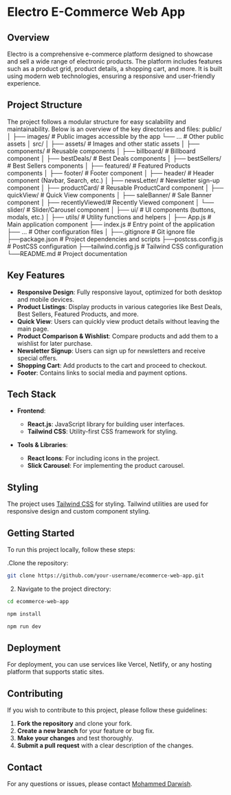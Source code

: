 # Electro E-Commerce Web App

## Overview

Electro is a comprehensive e-commerce platform designed to showcase and sell a wide range of electronic products. The platform includes features such as a product grid, product details, a shopping cart, and more. It is built using modern web technologies, ensuring a responsive and user-friendly experience.

## Project Structure

The project follows a modular structure for easy scalability and maintainability. Below is an overview of the key directories and files:
public/
│
├── images/ # Public images accessible by the app
└── ... # Other public assets
│
src/
│
├── assets/ # Images and other static assets
│
├── components/ # Reusable components
│ ├── billboard/ # Billboard component
│ ├── bestDeals/ # Best Deals components
│ ├── bestSellers/ # Best Sellers components
│ ├── featured/ # Featured Products components
│ ├── footer/ # Footer component
│ ├── header/ # Header component (Navbar, Search, etc.)
│ ├── newsLetter/ # Newsletter sign-up component
│ ├── productCard/ # Reusable ProductCard component
│ ├── quickView/ # Quick View components
│ ├── saleBanner/ # Sale Banner component
│ ├── recentlyViewed/# Recently Viewed component
│ └── slider/ # Slider/Carousel component
│
├── ui/ # UI components (buttons, modals, etc.)
│
├── utils/ # Utility functions and helpers
│
├── App.js # Main application component
├── index.js # Entry point of the application
├── ... # Other configuration files
│
├──.gitignore # Git ignore file
├──package.json # Project dependencies and scripts
├──postcss.config.js # PostCSS configuration
├──tailwind.config.js # Tailwind CSS configuration
└──README.md # Project documentation

## Key Features

- **Responsive Design**: Fully responsive layout, optimized for both desktop and mobile devices.
- **Product Listings**: Display products in various categories like Best Deals, Best Sellers, Featured Products, and more.
- **Quick View**: Users can quickly view product details without leaving the main page.
- **Product Comparison & Wishlist**: Compare products and add them to a wishlist for later purchase.
- **Newsletter Signup**: Users can sign up for newsletters and receive special offers.
- **Shopping Cart**: Add products to the cart and proceed to checkout.
- **Footer**: Contains links to social media and payment options.

## Tech Stack

- **Frontend**:

  - **React.js**: JavaScript library for building user interfaces.
  - **Tailwind CSS**: Utility-first CSS framework for styling.

- **Tools & Libraries**:
  - **React Icons**: For including icons in the project.
  - **Slick Carousel**: For implementing the product carousel.

## Styling

The project uses [Tailwind CSS](https://tailwindcss.com/) for styling. Tailwind utilities are used for responsive design and custom component styling.

## Getting Started

To run this project locally, follow these steps:

.Clone the repository:

```bash
git clone https://github.com/your-username/ecommerce-web-app.git
```

2. Navigate to the project directory:

```bash
cd ecommerce-web-app
```

```bash
npm install
```

```bash
npm run dev
```

## Deployment

For deployment, you can use services like Vercel, Netlify, or any hosting platform that supports static sites.

## Contributing

If you wish to contribute to this project, please follow these guidelines:

1. **Fork the repository** and clone your fork.
2. **Create a new branch** for your feature or bug fix.
3. **Make your changes** and test thoroughly.
4. **Submit a pull request** with a clear description of the changes.

## Contact

For any questions or issues, please contact [Mohammed Darwish](mailto:mohamm.d.arwesh@gmail.com).
